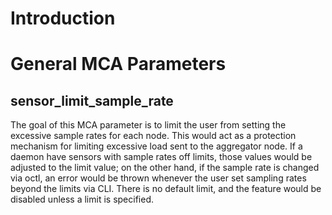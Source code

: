 # Introduction
# General MCA Parameters
## sensor_limit_sample_rate
The goal of this MCA parameter is to limit the user from setting the excessive 
sample rates for each node. This would act as a protection mechanism for limiting 
excessive load sent to the aggregator node. If a daemon have sensors with sample 
rates off limits, those values would be adjusted to the limit value; on the other 
hand, if the sample rate is changed via octl, an error would be thrown whenever 
the user set sampling rates beyond the limits via CLI. There is no default limit, 
and the feature would be disabled unless a limit is specified.